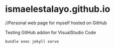 # ismaelestalayo.github.io
//Personal web page for myself hosted on GitHub

Testing GitHub addon for VisualStudio Code

```
bundle exec jekyll serve
```
